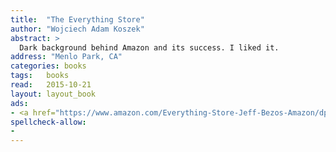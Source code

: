 ```yaml
---
title:  "The Everything Store"
author: "Wojciech Adam Koszek"
abstract: >
  Dark background behind Amazon and its success. I liked it.
address: "Menlo Park, CA"
categories: books
tags:	books
read:	2015-10-21
layout: layout_book
ads:
- <a href="https://www.amazon.com/Everything-Store-Jeff-Bezos-Amazon/dp/0316219282/ref=as_li_ss_il?s=books&ie=UTF8&qid=1466061278&sr=1-1&keywords=The+Everything+Store%3A+Jeff+Bezos+and+the+Age+of+Amazon&linkCode=li2&tag=wojcadamkoszh-20&linkId=4dc8556afdb66868b934946e1ba6a15d" target="_blank"><img border="0" src="//ws-na.amazon-adsystem.com/widgets/q?_encoding=UTF8&ASIN=0316219282&Format=_SL160_&ID=AsinImage&MarketPlace=US&ServiceVersion=20070822&WS=1&tag=wojcadamkoszh-20" ></a><img src="//ir-na.amazon-adsystem.com/e/ir?t=wojcadamkoszh-20&l=li2&o=1&a=0316219282" width="1" height="1" border="0" alt="" style="border:none !important; margin:0px !important;" />
spellcheck-allow:
- 
---
```


